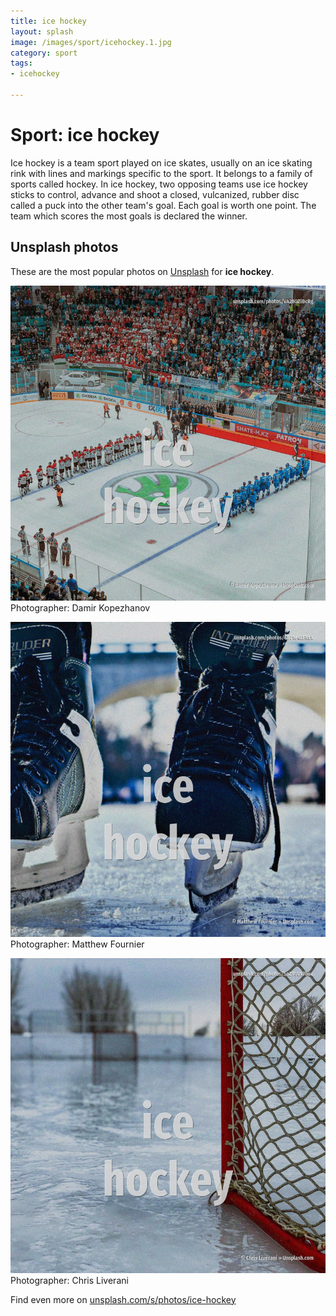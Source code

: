 ```yaml
---
title: ice hockey
layout: splash
image: /images/sport/icehockey.1.jpg
category: sport
tags:
- icehockey

---
```

# Sport: ice hockey

Ice hockey  is a team sport played on ice skates, usually on an ice skating rink with lines and  markings specific to the sport. It belongs to a family of sports called hockey. In ice hockey, two opposing teams use ice hockey sticks to control, advance and shoot a closed,  vulcanized, rubber disc called a puck into the other team's goal. Each goal is worth one point. The team which scores the most goals is declared the winner. 

 
## Unsplash photos
These are the most popular photos on [Unsplash](https://unsplash.com) for **ice hockey**.
 
![ice hockey](/images/sport/icehockey.1.jpg)
Photographer:  Damir Kopezhanov
 
![ice hockey](/images/sport/icehockey.2.jpg)
Photographer:  Matthew Fournier
 
![ice hockey](/images/sport/icehockey.3.jpg)
Photographer:  Chris Liverani
 
Find even more on [unsplash.com/s/photos/ice-hockey](https://unsplash.com/s/photos/ice-hockey)
 
